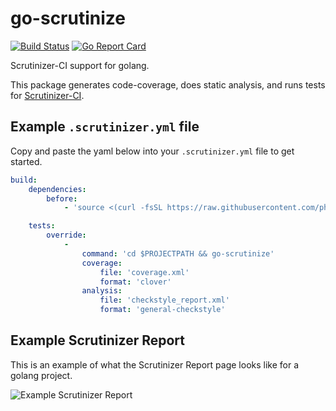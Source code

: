 # go-scrutinize
[![Build Status](https://scrutinizer-ci.com/g/phayes/go-scrutinize/badges/build.png?b=master)](https://scrutinizer-ci.com/g/phayes/go-scrutinize/build-status/master)
[![Go Report Card](https://goreportcard.com/badge/github.com/phayes/go-scrutinize)](https://goreportcard.com/report/github.com/phayes/go-scrutinize)

Scrutinizer-CI support for golang.

This package generates code-coverage, does static analysis, and runs tests for [Scrutinizer-CI](https://scrutinizer-ci.com).  

## Example `.scrutinizer.yml` file

Copy and paste the yaml below into your `.scrutinizer.yml` file to get started.

```yml
build:
    dependencies:
        before:
            - 'source <(curl -fsSL https://raw.githubusercontent.com/phayes/go-scrutinize/master/install-golang)'

    tests:
        override:
            -
                command: 'cd $PROJECTPATH && go-scrutinize'
                coverage:
                    file: 'coverage.xml'
                    format: 'clover'
                analysis:
                    file: 'checkstyle_report.xml'
                    format: 'general-checkstyle'
```

## Example Scrutinizer Report

This is an example of what the Scrutinizer Report page looks like for a golang project.

![Example Scrutinizer Report](http://i.imgur.com/KCb7e7Y.png)
